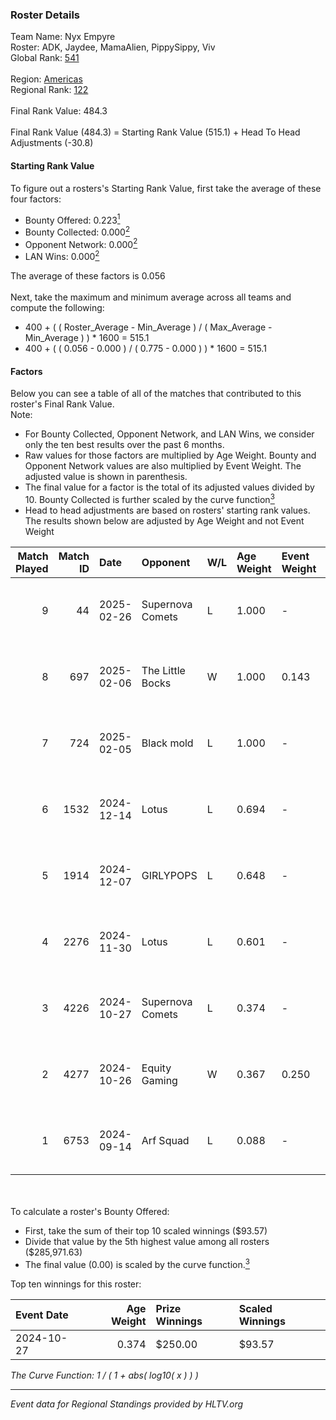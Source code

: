 ### Roster Details<br />
Team Name: Nyx Empyre<br />
Roster: ADK, Jaydee, MamaAlien, PippySippy, Viv<br />
Global Rank: [541](../../standings_global_2025_02_28.md)<br />
<br />
Region: [Americas]( ../../standings_americas_2025_02_28.md)<br />
Regional Rank: [122]( ../../standings_americas_2025_02_28.md)<br />
<br />
Final Rank Value:  484.3<br />
<br />
Final Rank Value (484.3) = Starting Rank Value (515.1) + Head To Head Adjustments (-30.8)<br />

#### Starting Rank Value<br />
To figure out a rosters's Starting Rank Value, first take the average of these four factors:<br />
- Bounty Offered: 0.223[<sup>1</sup>](#table2)
- Bounty Collected: 0.000[<sup>2</sup>](#table1)
- Opponent Network: 0.000[<sup>2</sup>](#table1)
- LAN Wins: 0.000[<sup>2</sup>](#table1)

The average of these factors is 0.056<br />
<br />
Next, take the maximum and minimum average across all teams and compute the following:<br />
- 400 + ( ( Roster_Average - Min_Average ) / ( Max_Average - Min_Average ) ) * 1600 = 515.1
- 400 + ( ( 0.056 - 0.000 ) / ( 0.775 - 0.000 ) ) * 1600 = 515.1


#### Factors<br />
Below you can see a table of all of the matches that contributed to this roster's Final Rank Value.<br />
Note:<br />

- For Bounty Collected, Opponent Network, and LAN Wins, we consider only the ten best results over the past 6 months.
- Raw values for those factors are multiplied by Age Weight. Bounty and Opponent Network values are also multiplied by Event Weight. The adjusted value is shown in parenthesis.
- The final value for a factor is the total of its adjusted values divided by 10. Bounty Collected is further scaled by the curve function[<sup>3</sup>](#curveFunction)
- Head to head adjustments are based on rosters' starting rank values. The results shown below are adjusted by Age Weight and not Event Weight
<span id="table1"></span><br />


| Match Played | Match ID | Date       | Opponent         | W/L | Age Weight | Event Weight | Bounty Collected | Opponent Network | LAN Wins  | H2H Adj. | Roster                                       |
| -: | -: | :- | :- | :- | :- | :- | :- | :- | :- | -: | :- |
|            9 |       44 | 2025-02-26 | Supernova Comets | L   | 1.000      | -            | -                | -                | -         |    -5.66 | ADK, Jaydee, MamaAlien, PippySippy, Viv      |
|            8 |      697 | 2025-02-06 | The Little Bocks | W   | 1.000      | 0.143        | 0.000 (0.000)    | 0.000 (0.000)    | 0 (0.000) |    11.23 | ADK, Jaydee, MamaAlien, PippySippy, Viv      |
|            7 |      724 | 2025-02-05 | Black mold       | L   | 1.000      | -            | -                | -                | -         |   -14.83 | ADK, Jaydee, MamaAlien, PippySippy, Viv      |
|            6 |     1532 | 2024-12-14 | Lotus            | L   | 0.694      | -            | -                | -                | -         |    -7.11 | ADK, Bouchard, Jaydee, MamaAlien, PippySippy |
|            5 |     1914 | 2024-12-07 | GIRLYPOPS        | L   | 0.648      | -            | -                | -                | -         |    -7.71 | ADK, Jaydee, Kimmy, MamaAlien, PippySippy    |
|            4 |     2276 | 2024-11-30 | Lotus            | L   | 0.601      | -            | -                | -                | -         |    -6.51 | ADK, Jaydee, Knopk@, MamaAlien, PippySippy   |
|            3 |     4226 | 2024-10-27 | Supernova Comets | L   | 0.374      | -            | -                | -                | -         |    -3.15 | ADK, Jaydee, Knopk@, MamaAlien, PippySippy   |
|            2 |     4277 | 2024-10-26 | Equity Gaming    | W   | 0.367      | 0.250        | 0.000 (0.000)    | 0.000 (0.000)    | 0 (0.000) |     3.98 | ADK, Jaydee, Knopk@, MamaAlien, PippySippy   |
|            1 |     6753 | 2024-09-14 | Arf Squad        | L   | 0.088      | -            | -                | -                | -         |    -1.05 | ADK, Chowdzz, jaydee, Knopk@, PippySippy     |

<br />
<span id="table2"></span><br />
To calculate a roster's Bounty Offered:<br />

- First, take the sum of their top 10 scaled winnings ($93.57)
- Divide that value by the 5th highest value among all rosters ($285,971.63)
- The final value (0.00) is scaled by the curve function.[<sup>3</sup>](#curveFunction)

Top ten winnings for this roster:<br />

| Event Date | Age Weight | Prize Winnings | Scaled Winnings |
| :- | -: | :- | :- |
| 2024-10-27 |      0.374 | $250.00        | $93.57          |


<span id="curveFunction"></span>_The Curve Function: 1 / ( 1 + abs( log10( x ) ) )_<br />

---
_Event data for Regional Standings provided by HLTV.org_<br />
